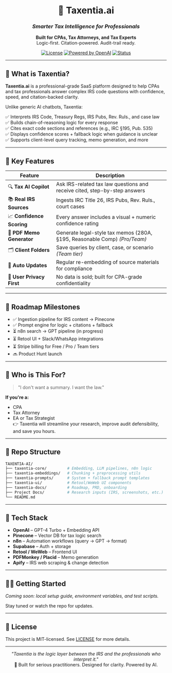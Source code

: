 
<div align="center">

# 🧾 Taxentia.ai  
### _Smarter Tax Intelligence for Professionals_

**Built for CPAs, Tax Attorneys, and Tax Experts**  
Logic-first. Citation-powered. Audit-trail ready.

[![License](https://img.shields.io/badge/license-MIT-blue.svg)](LICENSE)
[![Powered by OpenAI](https://img.shields.io/badge/Powered%20by-OpenAI-ff69b4.svg)](https://openai.com)
[![Status](https://img.shields.io/badge/status-building-brightgreen.svg)]()

</div>

---

## 📌 What is Taxentia?

**Taxentia.ai** is a professional-grade SaaS platform designed to help CPAs and tax professionals answer complex IRS code questions with confidence, speed, and citation-backed clarity.

Unlike generic AI chatbots, Taxentia:

✅ Interprets IRS Code, Treasury Regs, IRS Pubs, Rev. Ruls., and case law  
✅ Builds chain-of-reasoning logic for every response  
✅ Cites exact code sections and references (e.g., IRC §195, Pub. 535)  
✅ Displays confidence scores + fallback logic when guidance is unclear  
✅ Supports client-level query tracking, memo generation, and more

---

## 🧠 Key Features

| Feature                          | Description |
|----------------------------------|-------------|
| 🔍 **Tax AI Copilot**            | Ask IRS-related tax law questions and receive cited, step-by-step answers |
| 📚 **Real IRS Sources**          | Ingests IRC Title 26, IRS Pubs, Rev. Ruls., court cases |
| 📈 **Confidence Scoring**        | Every answer includes a visual + numeric confidence rating |
| 📄 **PDF Memo Generator**        | Generate legal-style tax memos (280A, §195, Reasonable Comp) *(Pro/Team)* |
| 🗂️ **Client Folders**           | Save queries by client, case, or scenario *(Team tier)* |
| 🔁 **Auto Updates**              | Regular re-embedding of source materials for compliance |
| 🔐 **User Privacy First**        | No data is sold; built for CPA-grade confidentiality |

---

## 🚧 Roadmap Milestones

- ✅ Ingestion pipeline for IRS content → Pinecone
- ✅ Prompt engine for logic + citations + fallback
- ⏳ n8n search → GPT pipeline (in progress)
- ⏳ Retool UI + Slack/WhatsApp integrations
- ⏳ Stripe billing for Free / Pro / Team tiers
- 🔜 Product Hunt launch

---

## 💼 Who is This For?

> "I don't want a summary. I want the law."

**If you're a:**
- CPA
- Tax Attorney
- EA or Tax Strategist  
👉 Taxentia will streamline your research, improve audit defensibility, and save you hours.

---

## 📂 Repo Structure

```bash
TAXENTIA-AI/
├── taxentia-core/         # Embedding, LLM pipelines, n8n logic
├── taxentia-embeddings/   # Chunking + preprocessing utils
├── taxentia-prompts/      # System + fallback prompt templates
├── taxentia-ui/           # Retool/WeWeb UI components
├── taxentia-docs/         # Roadmap, PRD, onboarding
├── Project Docs/          # Research inputs (IRS, screenshots, etc.)
└── README.md
```

---

## 🧰 Tech Stack

- **OpenAI** – GPT-4 Turbo + Embedding API
- **Pinecone** – Vector DB for tax logic search
- **n8n** – Automation workflows (query → GPT → format)
- **Supabase** – Auth + storage
- **Retool / WeWeb** – Frontend UI
- **PDFMonkey / Placid** – Memo generation
- **Apify** – IRS web scraping & change detection

---

## 👨‍💻 Getting Started

_Coming soon: local setup guide, environment variables, and test scripts._

Stay tuned or watch the repo for updates.

---

## 🧠 License

This project is MIT-licensed. See [LICENSE](LICENSE) for more details.

---

<div align="center">

_"Taxentia is the logic layer between the IRS and the professionals who interpret it."_  
💼 Built for serious practitioners. Designed for clarity. Powered by AI.

</div>
